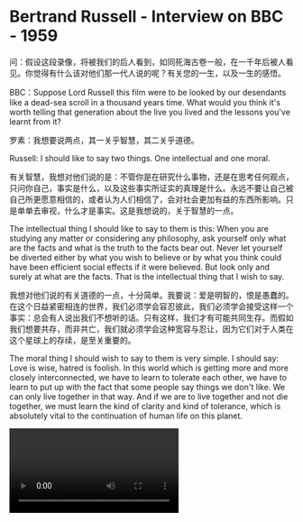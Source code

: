 # Bertrand Russell - Interview on BBC - 1959

问：假设这段录像，将被我们的后人看到，如同死海古卷一般，在一千年后被人看见。你觉得有什么该对他们那一代人说的呢？有关您的一生，以及一生的感悟。

BBC：Suppose Lord Russell this film were to be looked by our desendants like a dead-sea scroll in a thousand years time. What would you think it's worth telling that generation about the live you lived and the lessons you've learnt from  it?

罗素：我想要说两点，其一关乎智慧，其二关乎道德。

Russell: I should like to say two things. One intellectual and one moral.

有关智慧，我想对他们说的是：不管你是在研究什么事物，还是在思考任何观点，只问你自己，事实是什么，以及这些事实所证实的真理是什么。永远不要让自己被自己所更愿意相信的，或者认为人们相信了，会对社会更加有益的东西所影响。只是单单去审视，什么才是事实。这是我想说的，关于智慧的一点。

The intellectual thing I should like to say to them is this: When you are studying any matter or considering any philosophy, ask yourself only what are the facts and what is the truth to the facts bear out. Never let yourself be diverted either by what you wish to believe or by what you think could have been efficient social effects if it were believed. But look only and surely at what are the facts. That is the intellectual thing that I wish to say.

我想对他们说的有关道德的一点，十分简单。我要说：爱是明智的，恨是愚蠢的。在这个日益紧密相连的世界，我们必须学会容忍彼此，我们必须学会接受这样一个事实：总会有人说出我们不想听的话。只有这样，我们才有可能共同生存。而假如我们想要共存，而非共亡，我们就必须学会这种宽容与忍让，因为它们对于人类在这个星球上的存续，是至关重要的。

The moral thing I should wish to say to them is very simple. I should say: Love is wise, hatred is foolish. In this world which is getting more and more closely interconnected, we have to learn to tolerate each other, we have to learn to put up with the fact that some people say things we don't like. We can only live together in that way. And if we are to live together and not die together, we must learn the kind of clarity and kind of tolerance, which is absolutely vital to the continuation of human life on this planet.

<video source="https://www.youtube.com/watch?v=1bZv3pSaLtY"></video>